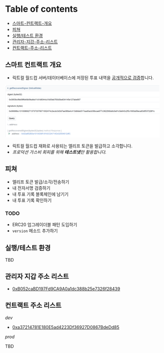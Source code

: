 # Table of contents

- [스마트-컨트랙트-개요](#스마트-컨트랙트-개요)
- [피쳐](#피쳐)
- [실행/테스트 환경](#실행테스트-환경)
- [관리자-지갑-주소-리스트](#관리자-지갑-주소-리스트)
- [컨트랙트-주소-리스트](#컨트랙트-주소-리스트)

## 스마트 컨트랙트 개요

- 릭트컬 월드컵 서버/데이터베이스에 저장된 투표 내역을 [공개적으로 검증](https://sepolia.etherscan.io/address/0xa37214781e180e5ad4223df36927d0867bdedd85#readContract#F4)합니다.

![](./docs/1.png)

- 릭트컬 월드컵 재화로 사용되는 엘리프 토큰을 발급하고 소각합니다.
- _프로덕션 가스비 회피를 위해 **테스트넷**만 활용합니다._

## 피쳐

- 엘리프 토큰 발급/소각/전송하기
- 내 전자서명 검증하기
- 내 투표 기록 블록체인에 남기기
- 내 투표 기록 확인하기

### TODO

- ERC20 업그레이더블 패턴 도입하기
- `version` 메소드 추가하기

## 실행/테스트 환경

TBD

## 관리자 지갑 주소 리스트

- [0xB052caBD197Fd9CA9A0a1dc388b25e7326f28439](https://sepolia.etherscan.io/address/0xb052cabd197fd9ca9a0a1dc388b25e7326f28439)

## 컨트랙트 주소 리스트

_dev_

- [0xa37214781E180E5ad4223Df36927D0867BdeDd85](https://sepolia.etherscan.io/address/0xa37214781E180E5ad4223Df36927D0867BdeDd85)

_prod_

TBD
